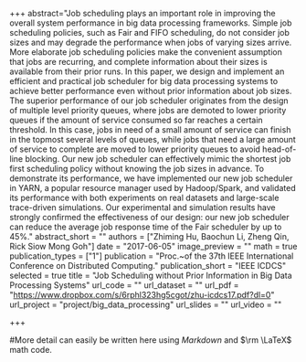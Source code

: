 +++
abstract="Job scheduling plays an important role in improving the overall system performance in big data processing frameworks. Simple job scheduling policies, such as Fair and FIFO scheduling, do not consider job sizes and may degrade the performance when jobs of varying sizes arrive.  More elaborate job scheduling policies make the convenient assumption that jobs are recurring, and complete information about their sizes is available from their prior runs. In this paper, we design and implement an efficient and practical job scheduler for big data processing systems to achieve better performance even without prior information about job sizes. The superior performance of our job scheduler originates from the design of multiple level priority queues, where jobs are demoted to lower priority queues if the amount of service consumed so far reaches a certain threshold. In this case, jobs in need of a small amount of service can finish in the topmost several levels of queues, while jobs that need a large amount of service to complete are moved to lower priority queues to avoid head-of-line blocking. Our new job scheduler can effectively mimic the shortest job first scheduling policy without knowing the job sizes in advance. To demonstrate its performance, we have implemented our new job scheduler in YARN, a popular resource manager used by Hadoop/Spark, and validated its performance with both experiments on real datasets and large-scale trace-driven simulations. Our experimental and simulation results have strongly confirmed the effectiveness of our design: our new job scheduler can reduce the average job response time of the Fair scheduler by up to 45%."
abstract_short = ""
authors = ["Zhiming Hu, Baochun Li, Zheng Qin, Rick Siow Mong Goh"]
date = "2017-06-05"
image_preview = ""
math = true
publication_types = ["1"]
publication = "Proc.~of the 37th IEEE International Conference on Distributed Computing."
publication_short = "IEEE ICDCS"
selected = true
title = "Job Scheduling without Prior Information in Big Data Processing Systems"
url_code = ""
url_dataset = ""
url_pdf = "https://www.dropbox.com/s/6rphl323hg5cgot/zhu-icdcs17.pdf?dl=0"
url_project = "project/big_data_processing"
url_slides = ""
url_video = ""

+++

#More detail can easily be written here using *Markdown* and $\rm \LaTeX$ math code.
